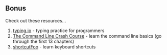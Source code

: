 ## Bonus

Check out these resources...

1. [typing.io](https://typing.io/) - typing practice for programmers
1. [The Command Line Crash Course](http://cli.learncodethehardway.org/book/) - learn the command line basics (go through the first 13 chapters)
1. [shortcutFoo](https://www.shortcutfoo.com/) - learn keyboard shortcuts
